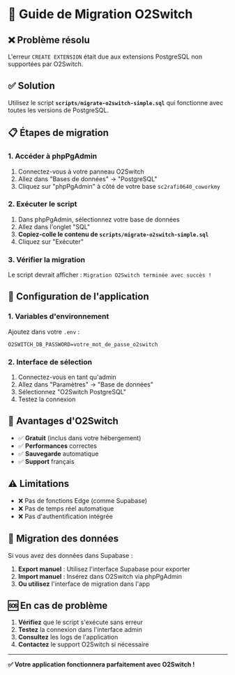 # 🚀 Guide de Migration O2Switch

## ❌ Problème résolu

L'erreur `CREATE EXTENSION` était due aux extensions PostgreSQL non supportées par O2Switch.

## ✅ Solution

Utilisez le script **`scripts/migrate-o2switch-simple.sql`** qui fonctionne avec toutes les versions de PostgreSQL.

## 📋 Étapes de migration

### 1. Accéder à phpPgAdmin
1. Connectez-vous à votre panneau O2Switch
2. Allez dans "Bases de données" → "PostgreSQL"
3. Cliquez sur "phpPgAdmin" à côté de votre base `sc2rafi0640_coworkmy`

### 2. Exécuter le script
1. Dans phpPgAdmin, sélectionnez votre base de données
2. Allez dans l'onglet "SQL"
3. **Copiez-colle le contenu de `scripts/migrate-o2switch-simple.sql`**
4. Cliquez sur "Exécuter"

### 3. Vérifier la migration
Le script devrait afficher : `Migration O2Switch terminée avec succès !`

## 🔧 Configuration de l'application

### 1. Variables d'environnement
Ajoutez dans votre `.env` :
```env
O2SWITCH_DB_PASSWORD=votre_mot_de_passe_o2switch
```

### 2. Interface de sélection
1. Connectez-vous en tant qu'admin
2. Allez dans "Paramètres" → "Base de données"
3. Sélectionnez "O2Switch PostgreSQL"
4. Testez la connexion

## 🎯 Avantages d'O2Switch

- ✅ **Gratuit** (inclus dans votre hébergement)
- ✅ **Performances** correctes
- ✅ **Sauvegarde** automatique
- ✅ **Support** français

## ⚠️ Limitations

- ❌ Pas de fonctions Edge (comme Supabase)
- ❌ Pas de temps réel automatique
- ❌ Pas d'authentification intégrée

## 🔄 Migration des données

Si vous avez des données dans Supabase :

1. **Export manuel** : Utilisez l'interface Supabase pour exporter
2. **Import manuel** : Insérez dans O2Switch via phpPgAdmin
3. **Ou utilisez** l'interface de migration dans l'app

## 🆘 En cas de problème

1. **Vérifiez** que le script s'exécute sans erreur
2. **Testez** la connexion dans l'interface admin
3. **Consultez** les logs de l'application
4. **Contactez** le support O2Switch si nécessaire

---

**✅ Votre application fonctionnera parfaitement avec O2Switch !** 